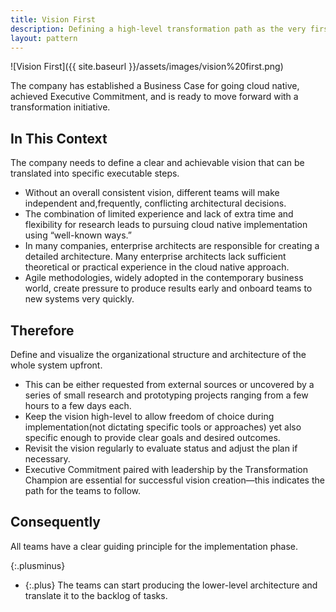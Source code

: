 ```yaml
---
title: Vision First
description: Defining a high-level transformation path as the very first step helps set the right course through an uncertain environment
layout: pattern
---
```


![Vision First]({{ site.baseurl }}/assets/images/vision%20first.png)

The company has established a Business Case for going cloud native, achieved Executive Commitment, and is ready to move forward with a transformation initiative.

## In This Context

The company needs to define a clear and achievable vision that can be translated into specific executable steps.

- Without an overall consistent vision, different teams will make independent and,frequently, conflicting architectural decisions.
- The combination of limited experience and lack of extra time and flexibility for research leads to pursuing cloud native implementation using “well-known ways.”
- In many companies, enterprise architects are responsible for creating a detailed architecture. Many enterprise architects lack sufficient theoretical or practical experience in the cloud native approach.
- Agile methodologies, widely adopted in the contemporary business world, create pressure to produce results early and onboard teams to new systems very quickly.

## Therefore

Define and visualize the organizational structure and architecture of the whole system upfront.

- This can be either requested from external sources or uncovered by a series of small research and prototyping projects ranging from a few hours to a few days each.
- Keep the vision high-level to allow freedom of choice during implementation(not dictating specific tools or approaches) yet also specific enough to provide clear goals and desired outcomes.
- Revisit the vision regularly to evaluate status and adjust the plan if necessary.
- Executive Commitment paired with leadership by the Transformation Champion are essential for successful vision creation—this indicates the path for the teams to follow.

## Consequently

All teams have a clear guiding principle for the implementation phase.

{:.plusminus}
- {:.plus} The teams can start producing the lower-level architecture and translate it to the backlog of tasks.
